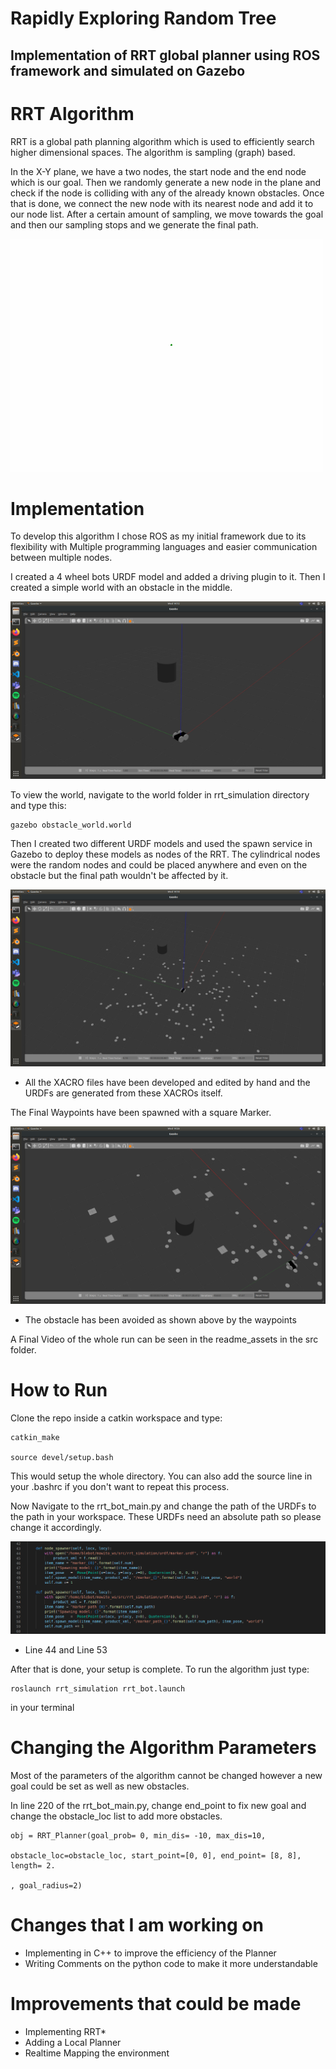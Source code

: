 # Rapidly Exploring Random Tree

Implementation of RRT global planner using ROS framework and simulated on Gazebo
--
# RRT Algorithm

RRT is a global path planning algorithm which is used to efficiently search higher dimensional spaces. The algorithm is sampling (graph) based. 

In the X-Y plane, we have a two nodes, the start node and the end node which is our goal. Then we randomly generate a new node in the plane and check if the node is colliding with any of the already known obstacles. Once that is done, we connect the new node with its nearest node and add it to our node list. After a certain amount of sampling, we move towards the goal and then our sampling stops and we generate the final path.

![picture](src/readme_assets/rrt.gif)

# Implementation

To develop this algorithm I chose ROS as my initial framework due to its flexibility with Multiple programming languages and easier communication between multiple nodes. 

I created a 4 wheel bots URDF model and added a driving plugin to it. Then I created a simple world with an obstacle in the middle.

![picture](src/readme_assets/rrt_1.png)


To view the world, navigate to the world folder in rrt_simulation directory and type this:

```
gazebo obstacle_world.world 
```

Then I created two different URDF models and used the spawn service in Gazebo to deploy these models as nodes of the RRT. The cylindrical nodes were the random nodes and could be placed anywhere and even on the obstacle but the final path wouldn't be affected by it.

![picture](src/readme_assets/rrt_3.png)

* All the XACRO files have been developed and edited by hand and the URDFs are generated from these XACROs itself.

The Final Waypoints have been spawned with a square Marker. 

![picture](src/readme_assets/rrt_4.png)

* The obstacle has been avoided as shown above by the waypoints

A Final Video of the whole run can be seen in the readme_assets in the src folder.

# How to Run

Clone the repo inside a catkin workspace and type:

```
catkin_make

source devel/setup.bash
```
This would setup the whole directory. You can also add the source line in your .bashrc if you don't want to repeat this process.

Now Navigate to the rrt_bot_main.py and change the path of the URDFs to the path in your workspace.
These URDFs need an absolute path so please change it accordingly.

![picture](src/readme_assets/rrt_5.png)

* Line 44 and Line 53

After that is done, your setup is complete. To run the algorithm just type:

```
roslaunch rrt_simulation rrt_bot.launch
```
in your terminal

# Changing the Algorithm Parameters

Most of the parameters of the algorithm cannot be changed however a new goal could be set as well as new obstacles.

In line 220 of the rrt_bot_main.py, change end_point to fix new goal and change the obstacle_loc list to add more obstacles.
```
obj = RRT_Planner(goal_prob= 0, min_dis= -10, max_dis=10, 

obstacle_loc=obstacle_loc, start_point=[0, 0], end_point= [8, 8], length= 2.

, goal_radius=2)

```
# Changes that I am working on

* Implementing in C++ to improve the efficiency of the Planner
* Writing Comments on the python code to make it more understandable


# Improvements that could be made

* Implementing RRT*
* Adding a Local Planner
* Realtime Mapping the environment


